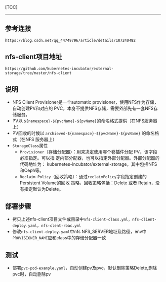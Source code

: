 [TOC]

---

## 参考连接
    https://blog.csdn.net/qq_44749796/article/details/107240482

## nfs-client项目地址
    https://github.com/kubernetes-incubator/external-storage/tree/master/nfs-client
## 说明
  * NFS Client Provisioner是一个automatic provisioner，使用NFS作为存储，自动创建PV和对应的 PVC，本身不提供NFS存储，需要外部先有一套NFS存储服务。
  * PV以 `${namespace}-${pvcName}-${pvName}`的命名格式提供（在NFS服务器上）
  * PV回收的时候以 `archieved-${namespace}-${pvcName}-${pvName}` 的命名格式（在NFS 服务器上）
  * `StorageClass`属性
    * `Provisioner`（存储分配器）：用来决定使用哪个卷插件分配 PV，该字段必须指定。可以指 定内部分配器，也可以指定外部分配器。外部分配器的代码地址为： kubernetes-incubator/external-storage，其中包括NFS和Ceph等。
    * `Reclaim Policy`（回收策略）：通过`reclaimPolicy`字段指定创建的Persistent Volume的回收 策略，回收策略包括：Delete 或者 Retain，没有指定默认为Delete。
## 部署步骤
  * 拷贝上述nfs-client项目文件或目录中`nfs-client-class.yml`，`nfs-client-deploy.yaml`，`nfs-clent-rbac.yml`
  * 修改`nfs-client-deploy.yaml`中nfs NFS_SERVER地址及路径，env中`PROVISIONER_NAME`应和class中的存储分配器一致

## 测试
  * 部署`pvc-pod-example.yaml`，自动创建pv及pvc，默认删除策略Delete,删除pvc时，自动删除pv